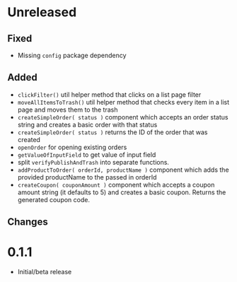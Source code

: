 # Unreleased

## Fixed

- Missing `config` package dependency

## Added

- `clickFilter()` util helper method that clicks on a list page filter
- `moveAllItemsToTrash()` util helper method that checks every item in a list page and moves them to the trash
- `createSimpleOrder( status )` component which accepts an order status string and creates a basic order with that status
- `createSimpleOrder( status )` returns the ID of the order that was created
- `openOrder` for opening existing orders
- `getValueOfInputField` to get value of input field
- split `verifyPublishAndTrash` into separate functions.
- `addProductToOrder( orderId, productName )` component which adds the provided productName to the passed in orderId
- `createCoupon( couponAmount )` component which accepts a coupon amount string (it defaults to 5) and creates a basic coupon. Returns the generated coupon code.

## Changes

# 0.1.1

- Initial/beta release
